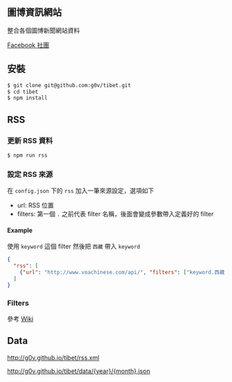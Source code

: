 圖博資訊網站
------------

整合各個圖博新聞網站資料

[Facebook 社團](https://www.facebook.com/groups/646397608752333/)

## 安裝

```bash
$ git clone git@github.com:g0v/tibet.git
$ cd tibet
$ npm install
```

## RSS

### 更新 RSS 資料

```bash
$ npm run rss
```

### 設定 RSS 來源

在 `config.json` 下的 `rss` 加入一筆來源設定，選項如下

* url: RSS 位置
* filters: 第一個 `.` 之前代表 filter 名稱，後面會變成參數帶入定義好的 filter

#### Example

使用 `keyword` 這個 filter 然後把 `西藏` 帶入 `keyword`

```json
{
  "rss": [
    {"url": "http://www.voachinese.com/api/", "filters": ["keyword.西藏"]}
  ]
}
```

### Filters

參考 [Wiki](https://github.com/g0v/tibet/wiki/Filters)

## Data

http://g0v.github.io/tibet/rss.xml

http://g0v.github.io/tibet/data/{year}/{month}.json
